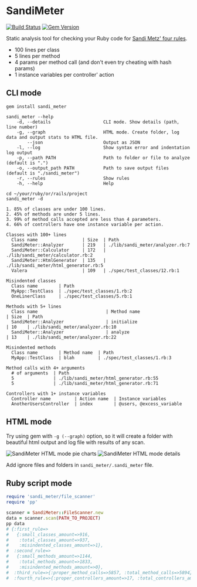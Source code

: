 # SandiMeter
[![Build Status](https://travis-ci.org/makaroni4/sandi_meter.png?branch=master)](https://travis-ci.org/makaroni4/sandi_meter)
[![Gem Version](https://badge.fury.io/rb/sandi_meter.png)](http://badge.fury.io/rb/sandi_meter)

Static analysis tool for checking your Ruby code for [Sandi Metz' four rules](http://robots.thoughtbot.com/post/50655960596/sandi-metz-rules-for-developers).

* 100 lines per class
* 5 lines per method
* 4 params per method call (and don't even try cheating with hash params)
* 1 instance variables per controller' action

## CLI mode

~~~
gem install sandi_meter

sandi_meter --help
    -d, --details                    CLI mode. Show details (path, line number)
    -g, --graph                      HTML mode. Create folder, log data and output stats to HTML file.
        --json                       Output as JSON
    -l, --log                        Show syntax error and indentation log output
    -p, --path PATH                  Path to folder or file to analyze (default is ".")
    -o, --output_path PATH           Path to save output files (default is "./sandi_meter")
    -r, --rules                      Show rules
    -h, --help                       Help

cd ~/your/ruby/or/rails/project
sandi_meter -d

1. 85% of classes are under 100 lines.
2. 45% of methods are under 5 lines.
3. 99% of method calls accepted are less than 4 parameters.
4. 66% of controllers have one instance variable per action.

Classes with 100+ lines
  Class name                 | Size  | Path
  SandiMeter::Analyzer       | 219   | ./lib/sandi_meter/analyzer.rb:7
  SandiMeter::Calculator     | 172   | ./lib/sandi_meter/calculator.rb:2
  SandiMeter::HtmlGenerator  | 135   | ./lib/sandi_meter/html_generator.rb:5
  Valera                     | 109   | ./spec/test_classes/12.rb:1

Misindented classes
  Class name        | Path
  MyApp::TestClass  | ./spec/test_classes/1.rb:2
  OneLinerClass     | ./spec/test_classes/5.rb:1

Methods with 5+ lines
  Class name                          | Method name                   | Size  | Path
  SandiMeter::Analyzer                | initialize                    | 10    | ./lib/sandi_meter/analyzer.rb:10
  SandiMeter::Analyzer                | analyze                       | 13    | ./lib/sandi_meter/analyzer.rb:22

Misindented methods
  Class name        | Method name  | Path
  MyApp::TestClass  | blah         | ./spec/test_classes/1.rb:3

Method calls with 4+ arguments
  # of arguments  | Path
  5               | ./lib/sandi_meter/html_generator.rb:55
  5               | ./lib/sandi_meter/html_generator.rb:71

Controllers with 1+ instance variables
  Controller name         | Action name  | Instance variables
  AnotherUsersController  | index        | @users, @excess_variable
~~~

## HTML mode

Try using gem with `-g (--graph)` option, so it will create a folder with beautiful html output and log file with results of any scan.

![SandiMeter HTML mode pie charts](http://cl.ly/image/1p142M3K1S2x/content)
![SandiMeter HTML mode details](http://cl.ly/image/2R163v283V3Q/content)

Add ignore files and folders in `sandi_meter/.sandi_meter` file.

## Ruby script mode

~~~ruby
require 'sandi_meter/file_scanner'
require 'pp'

scanner = SandiMeter::FileScanner.new
data = scanner.scan(PATH_TO_PROJECT)
pp data
# {:first_rule=>
#   {:small_classes_amount=>916,
#    :total_classes_amount=>937,
#    :misindented_classes_amount=>1},
#  :second_rule=>
#   {:small_methods_amount=>1144,
#    :total_methods_amount=>1833,
#    :misindented_methods_amount=>0},
#  :third_rule=>{:proper_method_calls=>5857, :total_method_calls=>5894},
#  :fourth_rule=>{:proper_controllers_amount=>17, :total_controllers_amount=>94}}
~~~
